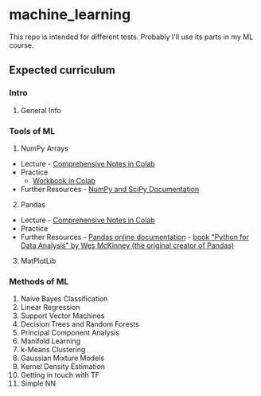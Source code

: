 # machine_learning

This repo is intended for different tests.
Probably I'll use its parts in my ML course.

## Expected curriculum

### Intro

1.  General Info

### Tools of ML

1.  NumPy Arrays
  -  Lecture
    -  [Comprehensive Notes in Colab](https://github.com/fbeilstein/machine_learning/blob/master/lecture_2_numpy_arrays.ipynb)
  - Practice
    -  [Workbook in Colab](https://github.com/fbeilstein/machine_learning/blob/master/practice_2_numpy_problems.ipynb)
  -  Further Resources
    -  [NumPy and SciPy Documentation](https://docs.scipy.org/doc/)
2.  Pandas
  -  Lecture
    -  [Comprehensive Notes in Colab](https://github.com/fbeilstein/machine_learning/blob/master/lecture_3_pandas.ipynb)
  -  Practice
  -  Further Resources
    -  [Pandas online documentation](http://pandas.pydata.org/)
    -  [book "Python for Data Analysis" by Wes McKinney (the original creator of Pandas)](https://www.cin.ufpe.br/~embat/Python%20for%20Data%20Analysis.pdf)
3.  MatPlotLib

### Methods of ML

1.  Naive Bayes Classification
2.  Linear Regression
3.  Support Vector Machines
4.  Decision Trees and Random Forests
5.  Principal Component Analysis
6.  Manifold Learning
7.  k-Means Clustering
8.  Gaussian Mixture Models
9.  Kernel Density Estimation
10.  Getting in touch with TF
11.  Simple NN
